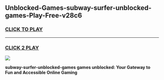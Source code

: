 
## Unblocked-Games-subway-surfer-unblocked-games-Play-Free-v28c6
<h3>
<a href="https://premium76.site?title=subway-surfer-unblocked-games&ref=22A">CLICK TO PLAY</a></h3>
<hr>

<h3>
<a href="https://premium76.site?title=subway-surfer-unblocked-games&ref=22A">CLICK 2 PLAY</a>
  
</h3>

<a href="https://premium76.site?title=subway-surfer-unblocked-games&ref=22A"><img src="https://clearcache.store/games.png"></a>


**subway-surfer-unblocked-games games unblocked: Your Gateway to Fun and Accessible Online Gaming**
